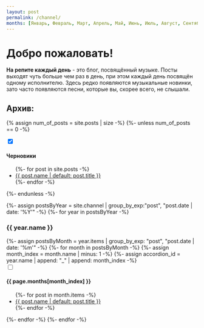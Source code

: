 ```yaml
---
layout: post
permalink: /channel/
months: [Январь, Февраль, Март, Апрель, Май, Июнь, Июль, Август, Сентябрь, Октябрь, Ноябрь, Декабрь]
---
```


# Добро пожаловать!

__На репите каждый день__ - это блог, посвящённый музыке. Посты выходят чуть больше чем раз в день,
при этом каждый день посвящён одному исполнителю. Здесь редко появляются музыкальные новинки,
зато часто появляются песни, которые вы, скорее всего, не слышали.

## Архив:

{% assign num_of_posts = site.posts | size -%}
{%- unless num_of_posts == 0 -%}
<div class="accordion">
    <input type="checkbox" id="drafts" checked="true"/>
    <label for="drafts"><h4>Черновики</h4></label>
    <div class="content">
        <ul>
            {%- for post in site.posts -%}
                <li><a href="{{ post.url | remove: 'index.html' }}" class="draft">{{ post.name | default: post.title }}</a></li>
            {%- endfor -%}
        </ul>
    </div>
</div>
{%- endunless -%}

{%- assign postsByYear =  site.channel | group_by_exp:"post", "post.date | date: '%Y'" -%}
{%- for year in postsByYear -%}
    <h3 class="year">{{ year.name }}</h3>
    {%- assign postsByMonth =  year.items | group_by_exp: "post", "post.date | date: '%m'" -%}
    {%- for month in postsByMonth -%}
        {%- assign month_index = month.name | minus: 1 -%}
        {%- assign accordion_id = year.name | append: "_" | append: month_index -%}
        <div class="accordion">
            <input type="checkbox" id="{{ accordion_id }}"/>
            <label for="{{ accordion_id }}"><h4>{{ page.months[month_index] }}</h4></label>
            <div class="content">
                <ul>
                    {%- for post in month.items -%}
                        <li><a href="{{ post.url }}">{{ post.name | default: post.title }}</a></li>
                    {%- endfor -%}
                </ul>
            </div>
        </div>
    {%- endfor -%}
{%- endfor -%}

<script type="application/javascript">
    const inputs = document.querySelectorAll('.accordion > input');
    const now = new Date();
    const date_now_id = `${now.getFullYear()}_${now.getMonth()}`;
    for (const i of inputs)
        if (i.id === date_now_id)
            i.checked = true;
</script>